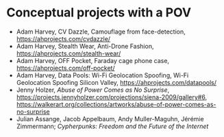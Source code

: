 # Conceptual projects with a POV

- Adam Harvey, CV Dazzle, Camouflage from face-detection, https://ahprojects.com/cvdazzle/
- Adam Harvey, Stealth Wear, Anti-Drone Fashion, https://ahprojects.com/stealth-wear/
- Adam Harvey, OFF Pocket, Faraday cage phone case, https://ahprojects.com/off-pocket/
- Adam Harvey, Data Pools: Wi-Fi Geolocation Spoofing, Wi-Fi Geolocation
  Spoofing Silicon Valley, https://ahprojects.com/datapools/
- Jenny Holzer, _Abuse of Power Comes as No Surprise_,
  https://projects.jennyholzer.com/projections/siena-2009/gallery#6,
  https://walkerart.org/collections/artworks/abuse-of-power-comes-as-no-surprise
- Julian Assange, Jacob Appelbaum, Andy Muller-Maguhn, Jérémie Zimmermann;
  _Cypherpunks: Freedom and the Future of the Internet_
